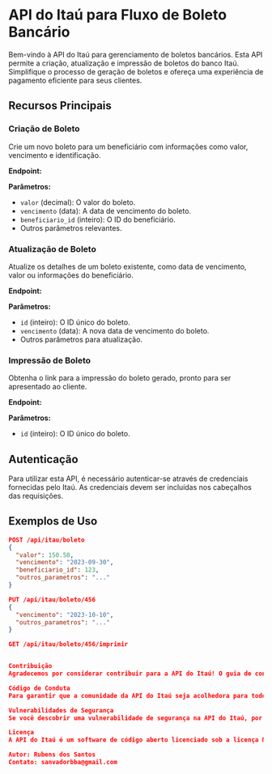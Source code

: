 # API do Itaú para Fluxo de Boleto Bancário

Bem-vindo à API do Itaú para gerenciamento de boletos bancários. Esta API permite a criação, atualização e impressão de boletos do banco Itaú. Simplifique o processo de geração de boletos e ofereça uma experiência de pagamento eficiente para seus clientes.

## Recursos Principais

### Criação de Boleto
Crie um novo boleto para um beneficiário com informações como valor, vencimento e identificação.

**Endpoint:**


**Parâmetros:**
- `valor` (decimal): O valor do boleto.
- `vencimento` (data): A data de vencimento do boleto.
- `beneficiario_id` (inteiro): O ID do beneficiário.
- Outros parâmetros relevantes.

### Atualização de Boleto
Atualize os detalhes de um boleto existente, como data de vencimento, valor ou informações do beneficiário.

**Endpoint:**

**Parâmetros:**
- `id` (inteiro): O ID único do boleto.
- `vencimento` (data): A nova data de vencimento do boleto.
- Outros parâmetros para atualização.

### Impressão de Boleto
Obtenha o link para a impressão do boleto gerado, pronto para ser apresentado ao cliente.

**Endpoint:**

**Parâmetros:**
- `id` (inteiro): O ID único do boleto.

## Autenticação

Para utilizar esta API, é necessário autenticar-se através de credenciais fornecidas pelo Itaú. As credenciais devem ser incluídas nos cabeçalhos das requisições.

## Exemplos de Uso

```json
POST /api/itau/boleto
{
  "valor": 150.50,
  "vencimento": "2023-09-30",
  "beneficiario_id": 123,
  "outros_parametros": "..."
}

PUT /api/itau/boleto/456
{
  "vencimento": "2023-10-10",
  "outros_parametros": "..."
}

GET /api/itau/boleto/456/imprimir


Contribuição
Agradecemos por considerar contribuir para a API do Itaú! O guia de contribuição pode ser encontrado na documentação da API.

Código de Conduta
Para garantir que a comunidade da API do Itaú seja acolhedora para todos, por favor, revise e siga o Código de Conduta.

Vulnerabilidades de Segurança
Se você descobrir uma vulnerabilidade de segurança na API do Itaú, por favor, envie um e-mail para equipe@itau.com. Todas as vulnerabilidades de segurança serão tratadas prontamente.

Licença
A API do Itaú é um software de código aberto licenciado sob a licença MIT.

Autor: Rubens dos Santos
Contato: sanvadorbba@gmail.com
